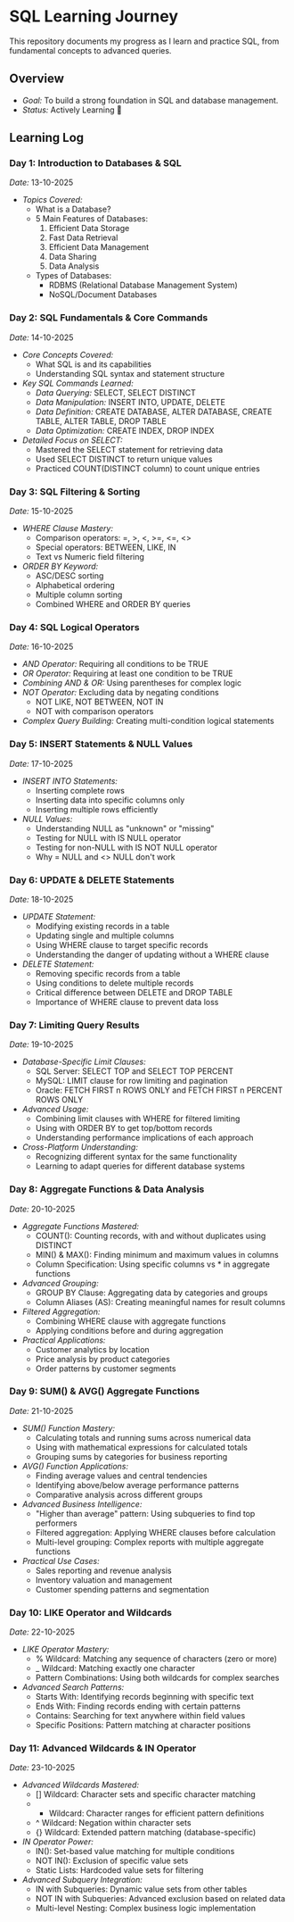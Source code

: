 # SQL Learning Journey

This repository documents my progress as I learn and practice SQL, from fundamental concepts to advanced queries.

## Overview
- *Goal:* To build a strong foundation in SQL and database management.
- *Status:* Actively Learning 🚀

## Learning Log

### Day 1: Introduction to Databases & SQL
*Date:* 13-10-2025
- *Topics Covered:*
  - What is a Database?
  - 5 Main Features of Databases:
    1. Efficient Data Storage
    2. Fast Data Retrieval
    3. Efficient Data Management
    4. Data Sharing
    5. Data Analysis
  - Types of Databases:
    - RDBMS (Relational Database Management System)
    - NoSQL/Document Databases
      
### Day 2: SQL Fundamentals & Core Commands
*Date:* 14-10-2025
- *Core Concepts Covered:*
  - What SQL is and its capabilities
  - Understanding SQL syntax and statement structure
- *Key SQL Commands Learned:*
  - *Data Querying:* SELECT, SELECT DISTINCT
  - *Data Manipulation:* INSERT INTO, UPDATE, DELETE
  - *Data Definition:* CREATE DATABASE, ALTER DATABASE, CREATE TABLE, ALTER TABLE, DROP TABLE
  - *Data Optimization:* CREATE INDEX, DROP INDEX
- *Detailed Focus on SELECT:*
  - Mastered the SELECT statement for retrieving data
  - Used SELECT DISTINCT to return unique values
  - Practiced COUNT(DISTINCT column) to count unique entries
    
### Day 3: SQL Filtering & Sorting
*Date:* 15-10-2025
- *WHERE Clause Mastery:*
  - Comparison operators: =, >, <, >=, <=, <>
  - Special operators: BETWEEN, LIKE, IN
  - Text vs Numeric field filtering
- *ORDER BY Keyword:*
  - ASC/DESC sorting
  - Alphabetical ordering
  - Multiple column sorting
  - Combined WHERE and ORDER BY queries
    
### Day 4: SQL Logical Operators
*Date:* 16-10-2025
  - *AND Operator:* Requiring all conditions to be TRUE
  - *OR Operator:* Requiring at least one condition to be TRUE
  - *Combining AND & OR:* Using parentheses for complex logic
  - *NOT Operator:* Excluding data by negating conditions
    - NOT LIKE, NOT BETWEEN, NOT IN
    - NOT with comparison operators
  - *Complex Query Building:* Creating multi-condition logical statements

### Day 5: INSERT Statements & NULL Values
*Date:* 17-10-2025
- *INSERT INTO Statements:*
  - Inserting complete rows
  - Inserting data into specific columns only
  - Inserting multiple rows efficiently
- *NULL Values:*
  - Understanding NULL as "unknown" or "missing"
  - Testing for NULL with IS NULL operator
  - Testing for non-NULL with IS NOT NULL operator
  - Why = NULL and <> NULL don't work
  
### Day 6: UPDATE & DELETE Statements
*Date:* 18-10-2025
- *UPDATE Statement:*
  - Modifying existing records in a table
  - Updating single and multiple columns
  - Using WHERE clause to target specific records
  - Understanding the danger of updating without a WHERE clause
- *DELETE Statement:*
  - Removing specific records from a table
  - Using conditions to delete multiple records
  - Critical difference between DELETE and DROP TABLE
  - Importance of WHERE clause to prevent data loss

### Day 7: Limiting Query Results
*Date:* 19-10-2025
- *Database-Specific Limit Clauses:*
  - SQL Server: SELECT TOP and SELECT TOP PERCENT
  - MySQL: LIMIT clause for row limiting and pagination
  - Oracle: FETCH FIRST n ROWS ONLY and FETCH FIRST n PERCENT ROWS ONLY
- *Advanced Usage:*
  - Combining limit clauses with WHERE for filtered limiting
  - Using with ORDER BY to get top/bottom records
  - Understanding performance implications of each approach
- *Cross-Platform Understanding:*
  - Recognizing different syntax for the same functionality
  - Learning to adapt queries for different database systems

### Day 8: Aggregate Functions & Data Analysis
*Date:* 20-10-2025
- *Aggregate Functions Mastered:*
  - COUNT(): Counting records, with and without duplicates using DISTINCT
  - MIN() & MAX(): Finding minimum and maximum values in columns
  - Column Specification: Using specific columns vs * in aggregate functions
- *Advanced Grouping:*
  - GROUP BY Clause: Aggregating data by categories and groups
  - Column Aliases (AS): Creating meaningful names for result columns
- *Filtered Aggregation:*
  - Combining WHERE clause with aggregate functions
  - Applying conditions before and during aggregation
- *Practical Applications:*
  - Customer analytics by location
  - Price analysis by product categories
  - Order patterns by customer segments

### Day 9: SUM() & AVG() Aggregate Functions
*Date:* 21-10-2025
- *SUM() Function Mastery:*
  - Calculating totals and running sums across numerical data
  - Using with mathematical expressions for calculated totals
  - Grouping sums by categories for business reporting
- *AVG() Function Applications:*
  - Finding average values and central tendencies
  - Identifying above/below average performance patterns
  - Comparative analysis across different groups
- *Advanced Business Intelligence:*
  - "Higher than average" pattern: Using subqueries to find top performers
  - Filtered aggregation: Applying WHERE clauses before calculation
  - Multi-level grouping: Complex reports with multiple aggregate functions
- *Practical Use Cases:*
  - Sales reporting and revenue analysis
  - Inventory valuation and management
  - Customer spending patterns and segmentation

### Day 10: LIKE Operator and Wildcards
*Date:* 22-10-2025
- *LIKE Operator Mastery:*
  - % Wildcard: Matching any sequence of characters (zero or more)
  - _ Wildcard: Matching exactly one character
  - Pattern Combinations: Using both wildcards for complex searches
- *Advanced Search Patterns:*
  - Starts With: Identifying records beginning with specific text
  - Ends With: Finding records ending with certain patterns
  - Contains: Searching for text anywhere within field values
  - Specific Positions: Pattern matching at character positions

### Day 11: Advanced Wildcards & IN Operator
*Date:* 23-10-2025
- *Advanced Wildcards Mastered:*
  - [] Wildcard: Character sets and specific character matching
  - - Wildcard: Character ranges for efficient pattern definitions
  - ^ Wildcard: Negation within character sets
  - {} Wildcard: Extended pattern matching (database-specific)
- *IN Operator Power:*
  - IN(): Set-based value matching for multiple conditions
  - NOT IN(): Exclusion of specific value sets
  - Static Lists: Hardcoded value sets for filtering
- *Advanced Subquery Integration:*
  - IN with Subqueries: Dynamic value sets from other tables
  - NOT IN with Subqueries: Advanced exclusion based on related data
  - Multi-level Nesting: Complex business logic implementation

